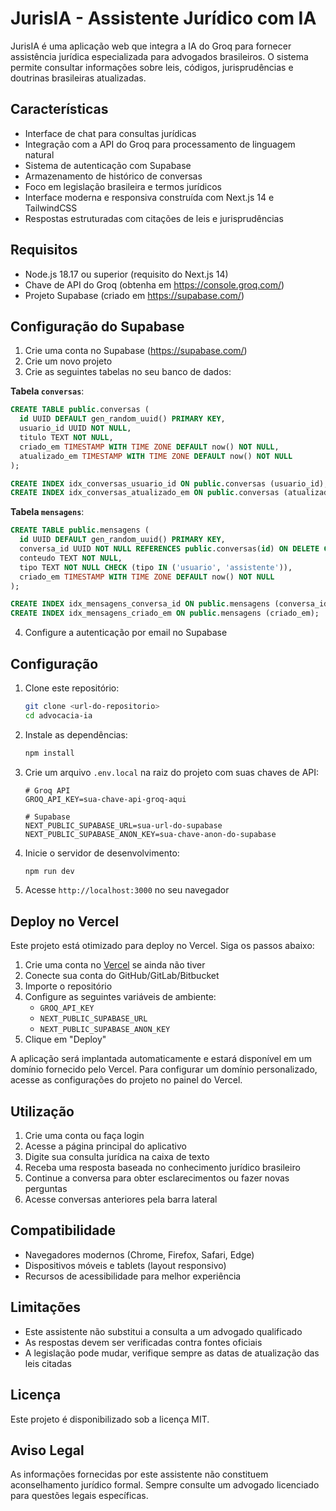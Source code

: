 # JurisIA - Assistente Jurídico com IA

JurisIA é uma aplicação web que integra a IA do Groq para fornecer assistência jurídica especializada para advogados brasileiros. O sistema permite consultar informações sobre leis, códigos, jurisprudências e doutrinas brasileiras atualizadas.

## Características

- Interface de chat para consultas jurídicas
- Integração com a API do Groq para processamento de linguagem natural
- Sistema de autenticação com Supabase
- Armazenamento de histórico de conversas
- Foco em legislação brasileira e termos jurídicos
- Interface moderna e responsiva construída com Next.js 14 e TailwindCSS
- Respostas estruturadas com citações de leis e jurisprudências

## Requisitos

- Node.js 18.17 ou superior (requisito do Next.js 14)
- Chave de API do Groq (obtenha em https://console.groq.com/)
- Projeto Supabase (criado em https://supabase.com/)

## Configuração do Supabase

1. Crie uma conta no Supabase (https://supabase.com/)
2. Crie um novo projeto
3. Crie as seguintes tabelas no seu banco de dados:

**Tabela `conversas`**:
```sql
CREATE TABLE public.conversas (
  id UUID DEFAULT gen_random_uuid() PRIMARY KEY,
  usuario_id UUID NOT NULL,
  titulo TEXT NOT NULL,
  criado_em TIMESTAMP WITH TIME ZONE DEFAULT now() NOT NULL,
  atualizado_em TIMESTAMP WITH TIME ZONE DEFAULT now() NOT NULL
);

CREATE INDEX idx_conversas_usuario_id ON public.conversas (usuario_id);
CREATE INDEX idx_conversas_atualizado_em ON public.conversas (atualizado_em DESC);
```

**Tabela `mensagens`**:
```sql
CREATE TABLE public.mensagens (
  id UUID DEFAULT gen_random_uuid() PRIMARY KEY,
  conversa_id UUID NOT NULL REFERENCES public.conversas(id) ON DELETE CASCADE,
  conteudo TEXT NOT NULL,
  tipo TEXT NOT NULL CHECK (tipo IN ('usuario', 'assistente')),
  criado_em TIMESTAMP WITH TIME ZONE DEFAULT now() NOT NULL
);

CREATE INDEX idx_mensagens_conversa_id ON public.mensagens (conversa_id);
CREATE INDEX idx_mensagens_criado_em ON public.mensagens (criado_em);
```

4. Configure a autenticação por email no Supabase

## Configuração

1. Clone este repositório:
   ```bash
   git clone <url-do-repositorio>
   cd advocacia-ia
   ```

2. Instale as dependências:
   ```bash
   npm install
   ```

3. Crie um arquivo `.env.local` na raiz do projeto com suas chaves de API:
   ```
   # Groq API
   GROQ_API_KEY=sua-chave-api-groq-aqui
   
   # Supabase
   NEXT_PUBLIC_SUPABASE_URL=sua-url-do-supabase
   NEXT_PUBLIC_SUPABASE_ANON_KEY=sua-chave-anon-do-supabase
   ```

4. Inicie o servidor de desenvolvimento:
   ```bash
   npm run dev
   ```

5. Acesse `http://localhost:3000` no seu navegador

## Deploy no Vercel

Este projeto está otimizado para deploy no Vercel. Siga os passos abaixo:

1. Crie uma conta no [Vercel](https://vercel.com) se ainda não tiver
2. Conecte sua conta do GitHub/GitLab/Bitbucket
3. Importe o repositório
4. Configure as seguintes variáveis de ambiente:
   - `GROQ_API_KEY`
   - `NEXT_PUBLIC_SUPABASE_URL`
   - `NEXT_PUBLIC_SUPABASE_ANON_KEY`
5. Clique em "Deploy"

A aplicação será implantada automaticamente e estará disponível em um domínio fornecido pelo Vercel. Para configurar um domínio personalizado, acesse as configurações do projeto no painel do Vercel.

## Utilização

1. Crie uma conta ou faça login
2. Acesse a página principal do aplicativo
3. Digite sua consulta jurídica na caixa de texto
4. Receba uma resposta baseada no conhecimento jurídico brasileiro
5. Continue a conversa para obter esclarecimentos ou fazer novas perguntas
6. Acesse conversas anteriores pela barra lateral

## Compatibilidade

- Navegadores modernos (Chrome, Firefox, Safari, Edge)
- Dispositivos móveis e tablets (layout responsivo)
- Recursos de acessibilidade para melhor experiência

## Limitações

- Este assistente não substitui a consulta a um advogado qualificado
- As respostas devem ser verificadas contra fontes oficiais
- A legislação pode mudar, verifique sempre as datas de atualização das leis citadas

## Licença

Este projeto é disponibilizado sob a licença MIT.

## Aviso Legal

As informações fornecidas por este assistente não constituem aconselhamento jurídico formal. Sempre consulte um advogado licenciado para questões legais específicas. 